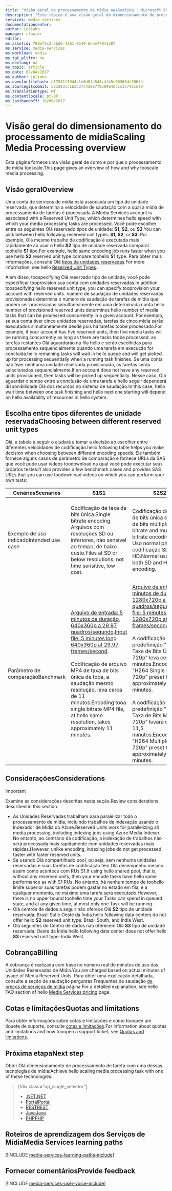 ```yaml
---
title: "Visão geral de processamento de mídia aaaScaling | Microsoft Docs"
description: "Este tópico é uma visão geral do dimensionamento de processamento de mídia com os Serviços de Mídia do Azure."
services: media-services
documentationcenter: 
author: juliako
manager: cfowler
editor: 
ms.assetid: 780ef5c2-3bd6-4261-8540-6dee77041387
ms.service: media-services
ms.workload: media
ms.tgt_pltfrm: na
ms.devlang: na
ms.topic: article
ms.date: 07/04/2017
ms.author: juliako
ms.openlocfilehash: d17531f79d4c1e0d0fa544c4fb5c083684e706fe
ms.sourcegitcommit: 523283cc1b3c37c428e77850964dc1c33742c5f0
ms.translationtype: MT
ms.contentlocale: pt-BR
ms.lasthandoff: 10/06/2017
---
```

# <a name="scaling-media-processing-overview"></a><span data-ttu-id="eb01c-103">Visão geral do dimensionamento do processamento de mídia</span><span class="sxs-lookup"><span data-stu-id="eb01c-103">Scaling Media Processing overview</span></span>
<span data-ttu-id="eb01c-104">Esta página fornece uma visão geral de como e por que o processamento de mídia tooscale.</span><span class="sxs-lookup"><span data-stu-id="eb01c-104">This page gives an overview of how and why tooscale media processing.</span></span> 

## <a name="overview"></a><span data-ttu-id="eb01c-105">Visão geral</span><span class="sxs-lookup"><span data-stu-id="eb01c-105">Overview</span></span>
<span data-ttu-id="eb01c-106">Uma conta de serviços de mídia está associada um tipo de unidade reservada, que determina a velocidade de saudação com a qual a mídia de processamento de tarefas é processada.</span><span class="sxs-lookup"><span data-stu-id="eb01c-106">A Media Services account is associated with a Reserved Unit Type, which determines hello speed with which your media processing tasks are processed.</span></span> <span data-ttu-id="eb01c-107">Você pode escolher entre os seguintes Olá reservado tipos de unidade: **S1**, **S2**, ou **S3**.</span><span class="sxs-lookup"><span data-stu-id="eb01c-107">You can pick between hello following reserved unit types: **S1**, **S2**, or **S3**.</span></span> <span data-ttu-id="eb01c-108">Por exemplo, Olá mesmo trabalho de codificação é executada mais rapidamente ao usar o hello **S2** tipo de unidade reservada comparar toohello **S1** tipo.</span><span class="sxs-lookup"><span data-stu-id="eb01c-108">For example, hello same encoding job runs faster when you use hello **S2** reserved unit type compare toohello **S1** type.</span></span> <span data-ttu-id="eb01c-109">Para obter mais informações, consulte Olá [tipos de unidades reservadas](https://azure.microsoft.com/blog/high-speed-encoding-with-azure-media-services/).</span><span class="sxs-lookup"><span data-stu-id="eb01c-109">For more information, see hello [Reserved Unit Types](https://azure.microsoft.com/blog/high-speed-encoding-with-azure-media-services/).</span></span>

<span data-ttu-id="eb01c-110">Além disso, toospecifying Olá reservado tipo de unidade, você pode especificar tooprovision sua conta com unidades reservadas.</span><span class="sxs-lookup"><span data-stu-id="eb01c-110">In addition toospecifying hello reserved unit type, you can specify tooprovision your account with reserved units.</span></span> <span data-ttu-id="eb01c-111">número de saudação de unidades reservadas provisionadas determina o número de saudação de tarefas de mídia que podem ser processadas simultaneamente em uma determinada conta.</span><span class="sxs-lookup"><span data-stu-id="eb01c-111">hello number of provisioned reserved units determines hello number of media tasks that can be processed concurrently in a given account.</span></span> <span data-ttu-id="eb01c-112">Por exemplo, se sua conta tiver cinco unidades reservadas, tarefas de cinco mídia serão executados simultaneamente desde pois há tarefas toobe processado.</span><span class="sxs-lookup"><span data-stu-id="eb01c-112">For example, if your account has five reserved units, then five media tasks will be running concurrently as long as there are tasks toobe processed.</span></span> <span data-ttu-id="eb01c-113">as tarefas restantes Olá aguardarão na fila hello e serão escolhidas para processamento sequencialmente quando uma tarefa em execução for concluída.</span><span class="sxs-lookup"><span data-stu-id="eb01c-113">hello remaining tasks will wait in hello queue and will get picked up for processing sequentially when a running task finishes.</span></span> <span data-ttu-id="eb01c-114">Se uma conta não tiver nenhuma unidade reservada provisionada, as tarefas serão selecionadas sequencialmente.</span><span class="sxs-lookup"><span data-stu-id="eb01c-114">If an account does not have any reserved units provisioned, then tasks will be picked up sequentially.</span></span> <span data-ttu-id="eb01c-115">Nesse caso, Olá aguardar o tempo entre a conclusão de uma tarefa e hello seguir dependerá disponibilidade Olá dos recursos no sistema de saudação.</span><span class="sxs-lookup"><span data-stu-id="eb01c-115">In this case, hello wait time between one task finishing and hello next one starting will depend on hello availability of resources in hello system.</span></span>

## <a name="choosing-between-different-reserved-unit-types"></a><span data-ttu-id="eb01c-116">Escolha entre tipos diferentes de unidade reservada</span><span class="sxs-lookup"><span data-stu-id="eb01c-116">Choosing between different reserved unit types</span></span>
<span data-ttu-id="eb01c-117">Olá, a tabela a seguir o ajudará a tomar a decisão ao escolher entre diferentes velocidades de codificação.</span><span class="sxs-lookup"><span data-stu-id="eb01c-117">hello following table helps you make decision when choosing between different encoding speeds.</span></span> <span data-ttu-id="eb01c-118">Ele também fornece alguns casos de parâmetro de comparação e fornece URLs da SAS que você pode usar vídeos toodownload na qual você pode executar seus próprios testes:</span><span class="sxs-lookup"><span data-stu-id="eb01c-118">It also provides a few benchmark cases and provides SAS URLs that you can use toodownload videos on which you can perform your own tests:</span></span>

| <span data-ttu-id="eb01c-119">Cenários</span><span class="sxs-lookup"><span data-stu-id="eb01c-119">Scenarios</span></span> | <span data-ttu-id="eb01c-120">**S1**</span><span class="sxs-lookup"><span data-stu-id="eb01c-120">**S1**</span></span> | <span data-ttu-id="eb01c-121">**S2**</span><span class="sxs-lookup"><span data-stu-id="eb01c-121">**S2**</span></span> | <span data-ttu-id="eb01c-122">**S3**</span><span class="sxs-lookup"><span data-stu-id="eb01c-122">**S3**</span></span> |
| --- | --- | --- | --- |
| <span data-ttu-id="eb01c-123">Exemplo de uso indicado</span><span class="sxs-lookup"><span data-stu-id="eb01c-123">Intended use case</span></span> |<span data-ttu-id="eb01c-124">Codificação de taxa de bits única.</span><span class="sxs-lookup"><span data-stu-id="eb01c-124">Single bitrate encoding.</span></span> <br/><span data-ttu-id="eb01c-125">Arquivos com resoluções SD ou inferiores, não sensível ao tempo, de baixo custo.</span><span class="sxs-lookup"><span data-stu-id="eb01c-125">Files at SD or below resolutions, not time sensitive, low cost.</span></span> |<span data-ttu-id="eb01c-126">Codificação de taxa de bits única e de taxa de bits múltipla.</span><span class="sxs-lookup"><span data-stu-id="eb01c-126">Single bitrate and multiple bitrate encoding.</span></span><br/><span data-ttu-id="eb01c-127">Uso normal para codificação SD e HD.</span><span class="sxs-lookup"><span data-stu-id="eb01c-127">Normal usage for both SD and HD encoding.</span></span> |<span data-ttu-id="eb01c-128">Codificação de taxa de bits única e de taxa de bits múltipla.</span><span class="sxs-lookup"><span data-stu-id="eb01c-128">Single bitrate and multiple bitrate encoding.</span></span><br/><span data-ttu-id="eb01c-129">Vídeos com resolução Full HD e 4K.</span><span class="sxs-lookup"><span data-stu-id="eb01c-129">Full HD and 4K resolution videos.</span></span> <span data-ttu-id="eb01c-130">Codificação urgente com retorno mais rápido.</span><span class="sxs-lookup"><span data-stu-id="eb01c-130">Time sensitive, faster turnaround encoding.</span></span> |
| <span data-ttu-id="eb01c-131">Parâmetro de comparação</span><span class="sxs-lookup"><span data-stu-id="eb01c-131">Benchmark</span></span> |<span data-ttu-id="eb01c-132">[Arquivo de entrada: 5 minutos de duração, 640x360p a 29,97 quadros/segundo](https://wamspartners.blob.core.windows.net/for-long-term-share/Whistler_5min_360p30.mp4?sr=c&si=AzureDotComReadOnly&sig=OY0TZ%2BP2jLK7vmcQsCTAWl33GIVCu67I02pgarkCTNw%3D).</span><span class="sxs-lookup"><span data-stu-id="eb01c-132">[Input file: 5 minutes long 640x360p at 29.97 frames/second](https://wamspartners.blob.core.windows.net/for-long-term-share/Whistler_5min_360p30.mp4?sr=c&si=AzureDotComReadOnly&sig=OY0TZ%2BP2jLK7vmcQsCTAWl33GIVCu67I02pgarkCTNw%3D).</span></span><br/><br/><span data-ttu-id="eb01c-133">Codificação de arquivo MP4 de taxa de bits única de tooa, a saudação mesmo resolução, leva cerca de 11 minutos.</span><span class="sxs-lookup"><span data-stu-id="eb01c-133">Encoding tooa single bitrate MP4 file, at hello same resolution, takes approximately 11 minutes.</span></span> |[<span data-ttu-id="eb01c-134">Arquivo de entrada: 5 minutos de duração, 1280x720p a 29,97 quadros/segundo</span><span class="sxs-lookup"><span data-stu-id="eb01c-134">Input file: 5 minutes long 1280x720p at 29.97 frames/second</span></span>](https://wamspartners.blob.core.windows.net/for-long-term-share/Whistler_5min_720p30.mp4?sr=c&si=AzureDotComReadOnly&sig=OY0TZ%2BP2jLK7vmcQsCTAWl33GIVCu67I02pgarkCTNw%3D)<br/><br/><span data-ttu-id="eb01c-135">A codificação com a predefinição "H264 Taxa de Bits Única 720p" leva cerca de 5 minutos.</span><span class="sxs-lookup"><span data-stu-id="eb01c-135">Encoding with "H264 Single Bitrate 720p" preset takes approximately 5 minutes.</span></span><br/><br/><span data-ttu-id="eb01c-136">A codificação com a predefinição "H264 Taxa de Bits Múltipla 720p" levará cerca de 11,5 minutos.</span><span class="sxs-lookup"><span data-stu-id="eb01c-136">Encoding with "H264 Multiple Bitrate 720p" preset takes approximately 11.5 minutes.</span></span> |<span data-ttu-id="eb01c-137">[Arquivo de entrada: 5 minutos de duração, 1920x1080p a 29,97 quadros/segundo](https://wamspartners.blob.core.windows.net/for-long-term-share/Whistler_5min_1080p30.mp4?sr=c&si=AzureDotComReadOnly&sig=OY0TZ%2BP2jLK7vmcQsCTAWl33GIVCu67I02pgarkCTNw%3D).</span><span class="sxs-lookup"><span data-stu-id="eb01c-137">[Input file: 5 minutes long 1920x1080p at 29.97 frames/second](https://wamspartners.blob.core.windows.net/for-long-term-share/Whistler_5min_1080p30.mp4?sr=c&si=AzureDotComReadOnly&sig=OY0TZ%2BP2jLK7vmcQsCTAWl33GIVCu67I02pgarkCTNw%3D).</span></span> <br/><br/><span data-ttu-id="eb01c-138">A codificação com a predefinição "H264 Taxa de Bits Única 1080p" leva cerca de 2,7 minutos.</span><span class="sxs-lookup"><span data-stu-id="eb01c-138">Encoding with "H264 Single Bitrate 1080p" preset takes approximately 2.7 minutes.</span></span><br/><br/><span data-ttu-id="eb01c-139">A codificação com a predefinição "H264 Taxas de Bits Múltiplas 1080p" leva aproximadamente 5,7 minutos.</span><span class="sxs-lookup"><span data-stu-id="eb01c-139">Encoding with "H264 Multiple Bitrate 1080p" preset takes approximately 5.7 minutes.</span></span> |

## <a name="considerations"></a><span data-ttu-id="eb01c-140">Considerações</span><span class="sxs-lookup"><span data-stu-id="eb01c-140">Considerations</span></span>
> [!IMPORTANT]
> <span data-ttu-id="eb01c-141">Examine as considerações descritas nesta seção.</span><span class="sxs-lookup"><span data-stu-id="eb01c-141">Review considerations described in this section.</span></span>  
> 
> 

* <span data-ttu-id="eb01c-142">As Unidades Reservadas trabalham para paralelizar todo o processamento de mídia, incluindo trabalhos de indexação usando o Indexador de Mídia do Azure.</span><span class="sxs-lookup"><span data-stu-id="eb01c-142">Reserved Units work for parallelizing all media processing, including indexing jobs using Azure Media Indexer.</span></span>  <span data-ttu-id="eb01c-143">No entanto, ao contrário da codificação, a indexação de trabalhos não será processada mais rapidamente com unidades reservadas mais rápidas.</span><span class="sxs-lookup"><span data-stu-id="eb01c-143">However, unlike encoding, indexing jobs do not get processed faster with faster reserved units.</span></span>
* <span data-ttu-id="eb01c-144">Se usando Olá compartilhado pool, ou seja, sem nenhuma unidades reservadas e suas tarefas de codificação têm Olá desempenho mesmo assim como acontece com RUs S1.</span><span class="sxs-lookup"><span data-stu-id="eb01c-144">If using hello shared pool, that is, without any reserved units, then your encode tasks have hello same performance as with S1 RUs.</span></span> <span data-ttu-id="eb01c-145">No entanto, há nenhum tempo de toohello limite superior suas tarefas podem gastar no estado em fila, e a qualquer momento, no máximo uma tarefa será executado.</span><span class="sxs-lookup"><span data-stu-id="eb01c-145">However, there is no upper bound toohello time your Tasks can spend in queued state, and at any given time, at most only one Task will be running.</span></span>
* <span data-ttu-id="eb01c-146">Olá centros de dados a seguir não oferece Olá **S2** tipo de unidade reservada: Brasil Sul e Oeste da Índia.</span><span class="sxs-lookup"><span data-stu-id="eb01c-146">hello following data centers do not offer hello **S2** reserved unit type: Brazil South, and India West.</span></span>
* <span data-ttu-id="eb01c-147">Olá seguintes do Centro de dados não oferecem Olá **S3** tipo de unidade reservada: Oeste da Índia.</span><span class="sxs-lookup"><span data-stu-id="eb01c-147">hello following data center does not offer hello **S3** reserved unit type: India West.</span></span>

## <a name="billing"></a><span data-ttu-id="eb01c-148">Cobrança</span><span class="sxs-lookup"><span data-stu-id="eb01c-148">Billing</span></span>

<span data-ttu-id="eb01c-149">A cobrança é realizada com base no número real de minutos de uso das Unidades Reservadas de Mídia.</span><span class="sxs-lookup"><span data-stu-id="eb01c-149">You are charged based on actual minutes of usage of Media Reserved Units.</span></span> <span data-ttu-id="eb01c-150">Para obter uma explicação detalhada, consulte a seção de saudação perguntas Frequentes de saudação [de preços de serviços de mídia](https://azure.microsoft.com/pricing/details/media-services/) página.</span><span class="sxs-lookup"><span data-stu-id="eb01c-150">For a detailed explanation, see hello FAQ section of hello [Media Services pricing](https://azure.microsoft.com/pricing/details/media-services/) page.</span></span>   

## <a name="quotas-and-limitations"></a><span data-ttu-id="eb01c-151">Cotas e limitações</span><span class="sxs-lookup"><span data-stu-id="eb01c-151">Quotas and limitations</span></span>
<span data-ttu-id="eb01c-152">Para obter informações sobre cotas e limitações e como tooopen um tíquete de suporte, consulte [cotas e limitações](media-services-quotas-and-limitations.md).</span><span class="sxs-lookup"><span data-stu-id="eb01c-152">For information about quotas and limitations and how tooopen a support ticket, see [Quotas and limitations](media-services-quotas-and-limitations.md).</span></span>

## <a name="next-step"></a><span data-ttu-id="eb01c-153">Próxima etapa</span><span class="sxs-lookup"><span data-stu-id="eb01c-153">Next step</span></span>
<span data-ttu-id="eb01c-154">Obter Olá dimensionamento de processamento de tarefa com uma dessas tecnologias de mídia:</span><span class="sxs-lookup"><span data-stu-id="eb01c-154">Achieve hello scaling media processing task with one of these technologies:</span></span> 

> [!div class="op_single_selector"]
> * [<span data-ttu-id="eb01c-155">.NET</span><span class="sxs-lookup"><span data-stu-id="eb01c-155">.NET</span></span>](media-services-dotnet-encoding-units.md)
> * [<span data-ttu-id="eb01c-156">Portal</span><span class="sxs-lookup"><span data-stu-id="eb01c-156">Portal</span></span>](media-services-portal-scale-media-processing.md)
> * [<span data-ttu-id="eb01c-157">REST</span><span class="sxs-lookup"><span data-stu-id="eb01c-157">REST</span></span>](https://docs.microsoft.com/rest/api/media/operations/encodingreservedunittype)
> * [<span data-ttu-id="eb01c-158">Java</span><span class="sxs-lookup"><span data-stu-id="eb01c-158">Java</span></span>](https://github.com/southworkscom/azure-sdk-for-media-services-java-samples)
> * [<span data-ttu-id="eb01c-159">PHP</span><span class="sxs-lookup"><span data-stu-id="eb01c-159">PHP</span></span>](https://github.com/Azure/azure-sdk-for-php/tree/master/examples/MediaServices)
> 
> 

## <a name="media-services-learning-paths"></a><span data-ttu-id="eb01c-160">Roteiros de aprendizagem dos Serviços de Mídia</span><span class="sxs-lookup"><span data-stu-id="eb01c-160">Media Services learning paths</span></span>
[!INCLUDE [media-services-learning-paths-include](../../includes/media-services-learning-paths-include.md)]

## <a name="provide-feedback"></a><span data-ttu-id="eb01c-161">Fornecer comentários</span><span class="sxs-lookup"><span data-stu-id="eb01c-161">Provide feedback</span></span>
[!INCLUDE [media-services-user-voice-include](../../includes/media-services-user-voice-include.md)]

